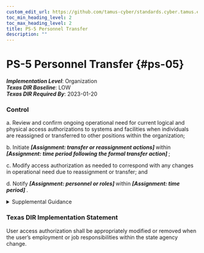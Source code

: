 ```yaml
---
custom_edit_url: https://github.com/tamus-cyber/standards.cyber.tamus.edu/tree/main/static/content/tamus.edu/TAMUS_profile.xml
toc_min_heading_level: 2
toc_max_heading_level: 2
title: PS-5 Personnel Transfer
description: ""
---
```


# PS-5 Personnel Transfer {#ps-05}

_**Implementation Level**_: Organization\
_**Texas DIR Baseline**_: LOW\
_**Texas DIR Required By**_: 2023-01-20

### Control

a. Review and confirm ongoing operational need for current logical and physical access authorizations to systems and facilities when individuals are reassigned or transferred to other positions within the organization;

b. Initiate <strong>                     <em>[Assignment: transfer or reassignment actions]</em>                  </strong> within <strong>                     <em>[Assignment: time period following the formal transfer action]</em>                  </strong>;

c. Modify access authorization as needed to correspond with any changes in operational need due to reassignment or transfer; and

d. Notify <strong>                     <em>[Assignment: personnel or roles]</em>                  </strong> within <strong>                     <em>[Assignment: time period]</em>                  </strong>.

<details>
  <summary>Supplemental Guidance</summary>

Personnel transfer applies when reassignments or transfers of individuals are permanent or of such extended duration as to make the actions warranted. Organizations define actions appropriate for the types of reassignments or transfers, whether permanent or extended. Actions that may be required for personnel transfers or reassignments to other positions within organizations include returning old and issuing new keys, identification cards, and building passes; closing system accounts and establishing new accounts; changing system access authorizations (i.e., privileges); and providing for access to official records to which individuals had access at previous work locations and in previous system accounts.

</details>

### Texas DIR Implementation Statement

User access authorization shall be appropriately modified or removed when the user’s employment or job responsibilities within the state agency change.

